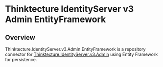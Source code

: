 # Thinktecture IdentityServer v3 Admin EntityFramework

## Overview

Thinktecture.IdentityServer.v3.Admin.EntityFramework is a repository connector for [Thinktecture.IdentityServer.v3.Admin](https://github.com/thinktecture/Thinktecture.IdentityServer.v3.Admin) using Entity Framework for persistence. 